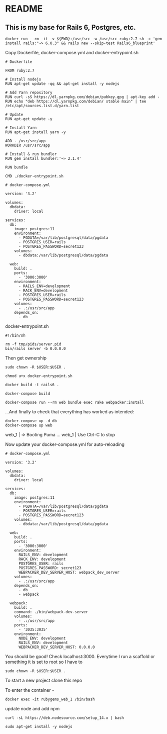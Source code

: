# README

## This is my base for Rails 6, Postgres, etc.

`docker run --rm -it -v ${PWD}:/usr/src -w /usr/src ruby:2.7 sh -c 'gem install rails:"~> 6.0.3" && rails new --skip-test Rails6_blueprint'`

Copy Dockerfile, docker-compose.yml and docker-entrypoint.sh

```
# Dockerfile

FROM ruby:2.7

# Install nodejs
RUN apt-get update -qq && apt-get install -y nodejs

# Add Yarn repository
RUN curl -sS https://dl.yarnpkg.com/debian/pubkey.gpg | apt-key add -
RUN echo "deb https://dl.yarnpkg.com/debian/ stable main" | tee /etc/apt/sources.list.d/yarn.list

# Update
RUN apt-get update -y

# Install Yarn
RUN apt-get install yarn -y

ADD . /usr/src/app
WORKDIR /usr/src/app

# Install & run bundler
RUN gem install bundler:'~> 2.1.4'

RUN bundle

CMD ./docker-entrypoint.sh
```

```
# docker-compose.yml

version: '3.2'

volumes:
  dbdata:
    driver: local

services:
  db:
    image: postgres:11
    environment:
      - PGDATA=/var/lib/postgresql/data/pgdata
      - POSTGRES_USER=rails
      - POSTGRES_PASSWORD=secret123
    volumes:
      - dbdata:/var/lib/postgresql/data/pgdata

  web:
    build: .
    ports:
      - '3000:3000'
    environment:
      - RAILS_ENV=development
      - RACK_ENV=development
      - POSTGRES_USER=rails
      - POSTGRES_PASSWORD=secret123
    volumes:
      - .:/usr/src/app
    depends_on:
      - db
```

docker-entrypoint.sh

```
#!/bin/sh

rm -f tmp/pids/server.pid
bin/rails server -b 0.0.0.0
```

Then get ownership
```
sudo chown -R $USER:$USER .

chmod u+x docker-entrypoint.sh

docker build -t rails6 .

docker-compose build

docker-compose run --rm web bundle exec rake webpacker:install
```

...And finally to check that everything has worked as intended:

```
docker-compose up -d db
docker-compose up web
```

web_1  | => Booting Puma
...
web_1  | Use Ctrl-C to stop

Now update your docker-compose.yml for auto-reloading

```
# docker-compose.yml

version: '3.2'

volumes:
  dbdata:
    driver: local

services:
  db:
    image: postgres:11
    environment:
      - PGDATA=/var/lib/postgresql/data/pgdata
      - POSTGRES_USER=rails
      - POSTGRES_PASSWORD=secret123
    volumes:
      - dbdata:/var/lib/postgresql/data/pgdata

  web:
    build: .
    ports:
      - '3000:3000'
    environment:
      RAILS_ENV: development
      RACK_ENV: development
      POSTGRES_USER: rails
      POSTGRES_PASSWORD: secret123
      WEBPACKER_DEV_SERVER_HOST: webpack_dev_server
    volumes:
      - .:/usr/src/app
    depends_on:
      - db
      - webpack

  webpack:
    build: .
    command: ./bin/webpack-dev-server
    volumes:
      - .:/usr/src/app
    ports:
      - '3035:3035'
    environment:
      NODE_ENV: development
      RAILS_ENV: development
      WEBPACKER_DEV_SERVER_HOST: 0.0.0.0
```

You should be good! Check localhost:3000. Everytime I run a scaffold or something it is set to root so I have to 

```
sudo chown -R $USER:$USER .
```

To start a new project clone this repo

To enter the container - 

```
docker exec -it rubygems_web_1 /bin/bash
```

update node and add npm 

```
curl -sL https://deb.nodesource.com/setup_14.x | bash

sudo apt-get install -y nodejs
```
